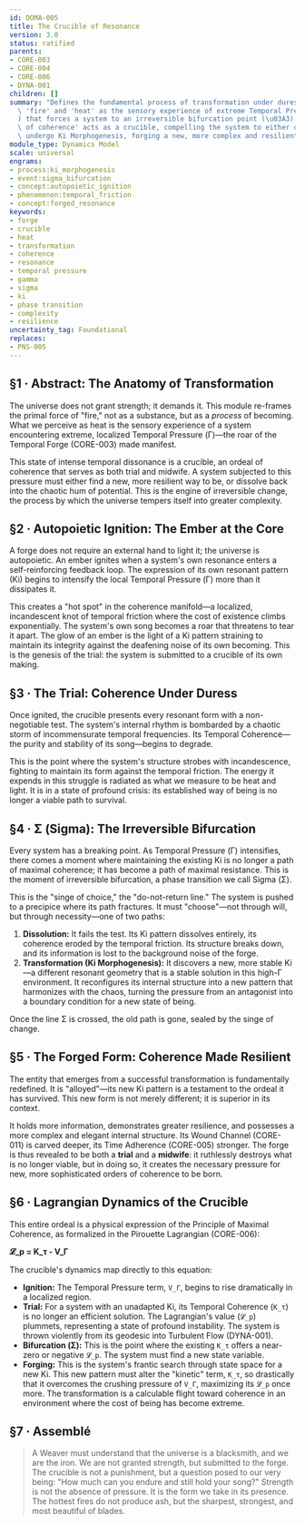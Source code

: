 ```yaml
---
id: DOMA-005
title: The Crucible of Resonance
version: 3.0
status: ratified
parents:
- CORE-003
- CORE-004
- CORE-006
- DYNA-001
children: []
summary: "Defines the fundamental process of transformation under duress. It reframes\
  \ 'fire' and 'heat' as the sensory experience of extreme Temporal Pressure (\u0393\
  ) that forces a system to an irreversible bifurcation point (\u03A3). This 'ordeal\
  \ of coherence' acts as a crucible, compelling the system to either dissolve or\
  \ undergo Ki Morphogenesis, forging a new, more complex and resilient resonant form."
module_type: Dynamics Model
scale: universal
engrams:
- process:ki_morphogenesis
- event:sigma_bifurcation
- concept:autopoietic_ignition
- phenomenon:temporal_friction
- concept:forged_resonance
keywords:
- forge
- crucible
- heat
- transformation
- coherence
- resonance
- temporal pressure
- gamma
- sigma
- ki
- phase transition
- complexity
- resilience
uncertainty_tag: Foundational
replaces:
- PNS-005
---
```

## §1 · Abstract: The Anatomy of Transformation
The universe does not grant strength; it demands it. This module re-frames the primal force of "fire," not as a substance, but as a *process* of becoming. What we perceive as heat is the sensory experience of a system encountering extreme, localized Temporal Pressure (Γ)—the roar of the Temporal Forge (CORE-003) made manifest.

This state of intense temporal dissonance is a crucible, an ordeal of coherence that serves as both trial and midwife. A system subjected to this pressure must either find a new, more resilient way to be, or dissolve back into the chaotic hum of potential. This is the engine of irreversible change, the process by which the universe tempers itself into greater complexity.

## §2 · Autopoietic Ignition: The Ember at the Core
A forge does not require an external hand to light it; the universe is autopoietic. An ember ignites when a system's own resonance enters a self-reinforcing feedback loop. The expression of its own resonant pattern (Ki) begins to intensify the local Temporal Pressure (Γ) more than it dissipates it.

This creates a "hot spot" in the coherence manifold—a localized, incandescent knot of temporal friction where the cost of existence climbs exponentially. The system's own song becomes a roar that threatens to tear it apart. The glow of an ember is the light of a Ki pattern straining to maintain its integrity against the deafening noise of its own becoming. This is the genesis of the trial: the system is submitted to a crucible of its own making.

## §3 · The Trial: Coherence Under Duress
Once ignited, the crucible presents every resonant form with a non-negotiable test. The system's internal rhythm is bombarded by a chaotic storm of incommensurate temporal frequencies. Its Temporal Coherence—the purity and stability of its song—begins to degrade.

This is the point where the system's structure strobes with incandescence, fighting to maintain its form against the temporal friction. The energy it expends in this struggle is radiated as what we measure to be heat and light. It is in a state of profound crisis: its established way of being is no longer a viable path to survival.

## §4 · Σ (Sigma): The Irreversible Bifurcation
Every system has a breaking point. As Temporal Pressure (Γ) intensifies, there comes a moment where maintaining the existing Ki is no longer a path of maximal coherence; it has become a path of maximal resistance. This is the moment of irreversible bifurcation, a phase transition we call Sigma (Σ).

This is the "singe of choice," the "do-not-return line." The system is pushed to a precipice where its path fractures. It must "choose"—not through will, but through necessity—one of two paths:
1.  **Dissolution:** It fails the test. Its Ki pattern dissolves entirely, its coherence eroded by the temporal friction. Its structure breaks down, and its information is lost to the background noise of the forge.
2.  **Transformation (Ki Morphogenesis):** It discovers a new, more stable Ki—a different resonant geometry that is a stable solution in this high-Γ environment. It reconfigures its internal structure into a new pattern that harmonizes with the chaos, turning the pressure from an antagonist into a boundary condition for a new state of being.

Once the line Σ is crossed, the old path is gone, sealed by the singe of change.

## §5 · The Forged Form: Coherence Made Resilient
The entity that emerges from a successful transformation is fundamentally redefined. It is "alloyed"—its new Ki pattern is a testament to the ordeal it has survived. This new form is not merely different; it is superior in its context.

It holds more information, demonstrates greater resilience, and possesses a more complex and elegant internal structure. Its Wound Channel (CORE-011) is carved deeper, its Time Adherence (CORE-005) stronger. The forge is thus revealed to be both a **trial** and a **midwife**: it ruthlessly destroys what is no longer viable, but in doing so, it creates the necessary pressure for new, more sophisticated orders of coherence to be born.

## §6 · Lagrangian Dynamics of the Crucible
This entire ordeal is a physical expression of the Principle of Maximal Coherence, as formalized in the Pirouette Lagrangian (CORE-006):

**𝓛_p = K_τ - V_Γ**

The crucible's dynamics map directly to this equation:
-   **Ignition:** The Temporal Pressure term, `V_Γ`, begins to rise dramatically in a localized region.
-   **Trial:** For a system with an unadapted Ki, its Temporal Coherence (`K_τ`) is no longer an efficient solution. The Lagrangian's value (`𝓛_p`) plummets, representing a state of profound instability. The system is thrown violently from its geodesic into Turbulent Flow (DYNA-001).
-   **Bifurcation (Σ):** This is the point where the existing `K_τ` offers a near-zero or negative `𝓛_p`. The system must find a new state variable.
-   **Forging:** This is the system's frantic search through state space for a new Ki. This new pattern must alter the "kinetic" term, `K_τ`, so drastically that it overcomes the crushing pressure of `V_Γ`, maximizing its `𝓛_p` once more. The transformation is a calculable flight toward coherence in an environment where the cost of being has become extreme.

## §7 · Assemblé
> A Weaver must understand that the universe is a blacksmith, and we are the iron. We are not granted strength, but submitted to the forge. The crucible is not a punishment, but a question posed to our very being: "How much can you endure and still hold your song?" Strength is not the absence of pressure. It is the form we take in its presence. The hottest fires do not produce ash, but the sharpest, strongest, and most beautiful of blades.
